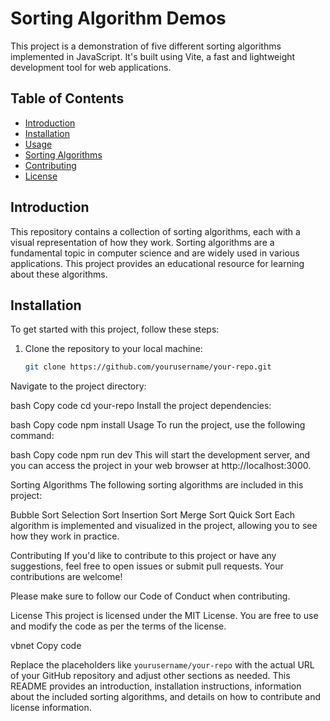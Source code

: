 # Sorting Algorithm Demos

This project is a demonstration of five different sorting algorithms implemented in JavaScript. It's built using Vite, a fast and lightweight development tool for web applications. 

## Table of Contents

- [Introduction](#introduction)
- [Installation](#installation)
- [Usage](#usage)
- [Sorting Algorithms](#sorting-algorithms)
- [Contributing](#contributing)
- [License](#license)

## Introduction

This repository contains a collection of sorting algorithms, each with a visual representation of how they work. Sorting algorithms are a fundamental topic in computer science and are widely used in various applications. This project provides an educational resource for learning about these algorithms.

## Installation

To get started with this project, follow these steps:

1. Clone the repository to your local machine:

   ```bash
   git clone https://github.com/yourusername/your-repo.git
Navigate to the project directory:

bash
Copy code
cd your-repo
Install the project dependencies:

bash
Copy code
npm install
Usage
To run the project, use the following command:

bash
Copy code
npm run dev
This will start the development server, and you can access the project in your web browser at http://localhost:3000.

Sorting Algorithms
The following sorting algorithms are included in this project:

Bubble Sort
Selection Sort
Insertion Sort
Merge Sort
Quick Sort
Each algorithm is implemented and visualized in the project, allowing you to see how they work in practice.

Contributing
If you'd like to contribute to this project or have any suggestions, feel free to open issues or submit pull requests. Your contributions are welcome!

Please make sure to follow our Code of Conduct when contributing.

License
This project is licensed under the MIT License. You are free to use and modify the code as per the terms of the license.

vbnet
Copy code

Replace the placeholders like `yourusername/your-repo` with the actual URL of your GitHub repository and adjust other sections as needed. This README provides an introduction, installation instructions, information about the included sorting algorithms, and details on how to contribute and license information.



